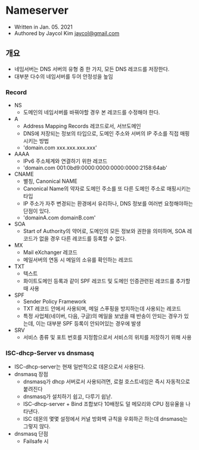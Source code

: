 # Nameserver

- Written in Jan. 05. 2021
- Authored by Jaycol Kim <jaycol@gmail.com>

## 개요

- 네임서버는 DNS 서버의 유형 중 한 가지, 모든 DNS 레코드를 저장한다.
- 대부분 다수의 네임서버를 두어 안정성을 높임

### Record

- NS
  - 도메인의 네임서버를 바꿔야할 경우 본 레코드를 수정해야 한다.
- A
  - Address Mapping Records 레코드로서, 서브도메인
  - DNS에 저장되는 정보의 타입으로, 도메인 주소와 서버의 IP 주소를 직접 매핑시키는 방법
  - 'domain.com       xxx.xxx.xxx.xxx'
- AAAA
  - IPv6 주소체계와 연결하기 위한 레코드
  - 'domain.com       001:0bd9:0000:0000:0000:0000:2158:64ab'
- CNAME
  - 별칭, Canonical NAME
  - Canonical Name의 약자로 도메인 주소를 또 다른 도메인 주소로 매핑시키는 타입
  - IP 주소가 자주 변경되는 환경에서 유리하나, DNS 정보를 여러번 요청해야하는 단점이 있다.
  - 'domainA.com      domainB.com'
- SOA
  - Start of Authority의 약어로, 도메인의 모든 정보와 권한을 의미하며, SOA 레코드가 없을 경우 다른 레코드를 등록할 수 없다.
- MX
  - Mail eXchanger 레코드
  - 메일서버의 연동 시 메일의 소유를 확인하는 레코드
- TXT
  - 텍스트
  - 화이트도메인 등록과 같이 SPF 레코드 및 도메인 인증관련된 레코드를 추가할 때 사용
- SPF
  - Sender Policy Framework
  - TXT 레코드 안에서 사용되며, 메일 스푸핑을 방지하는데 사용되는 레코드
  - 특정 사업체(네이버, 다음, 구글)의 메일을 보냈을 때 반송이 안되는 경우가 있는데, 이는 대부분 SPF 등록이 안되어있는 경우에 발생
- SRV
  - 서비스 종류 및 포트 번호를 지정함으로서 서비스의 위치를 저장하기 위해 사용

### ISC-dhcp-Server vs dnsmasq

- ISC-dhcp-server는 현재 일반적으로 데몬으로서 사용된다.
- dnsmasq 장점
  - dnsmasq가 dhcp 서버로서 사용되려면, 로컬 호스트네임은 즉시 자동적으로 붙려진다
  - dnsmasq가 설치하기 쉽고, 다루기 쉽낟.
  - ISC-dhcp-server + Bind 조합보다 10배정도 덜 메모리와 CPU 점유율을 나타낸다.
  - ISC 데몬의 몇몇 설정에서 커널 방화벽 규칙을 우회하곤 하는데 dnsmasq는 그렇지 않다.
- dnsmasq 단점
  - Failsafe 시
